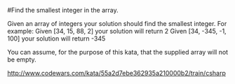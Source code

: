 #Find the smallest integer in the array.

Given an array of integers your solution should find the smallest integer. For example:
Given \[34, 15, 88, 2] your solution will return 2
Given \[34, -345, -1, 100] your solution will return -345

You can assume, for the purpose of this kata, that the supplied array will not be empty.

http://www.codewars.com/kata/55a2d7ebe362935a210000b2/train/csharp